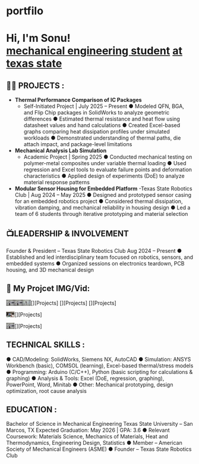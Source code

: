 # portfilo
<h1>Hi, I'm Sonu! <br/> <a href="https://github.com/joshmadakor1">mechanical engineering student</a> <a href="https://www.linkedin.com/in/joshmadakor/">at texas state </a>
<h2>👨‍💻 PROJECTS :</h2>

- <b>Thermal Performance Comparison of IC Packages</b>
  - Self-Initiated Project | July 2025 – Present 
● Modeled QFN, BGA, and Flip Chip packages in SolidWorks to analyze geometric 
differences 
● Estimated thermal resistance and heat flow using datasheet values and hand 
calculations 
● Created Excel-based graphs comparing heat dissipation profiles under simulated 
workloads 
● Demonstrated understanding of thermal paths, die attach impact, and package-level limitations 
- <b>Mechanical Analysis Lab Simulation</b>
  - Academic Project | Spring 2025 
● Conducted mechanical testing on polymer-metal composites under variable thermal 
loading 
● Used regression and Excel tools to evaluate failure points and deformation 
characteristics 
● Applied design of experiments (DoE) to analyze material response patterns  <b><i></b></i>
- <b>Modular Sensor Housing for Embedded Platform</b>
  -Texas State Robotics Club | Aug 2024 – May 2025
● Designed and prototyped sensor casing for an embedded robotics project 
● Considered thermal dissipation, vibration damping, and mechanical reliability in housing 
design 
● Led a team of 6 students through iterative prototyping and material selection



<h2>📺LEADERSHIP & INVOLVEMENT  </h2>

Founder & President – Texas State Robotics Club 
Aug 2024 – Present 
● Established and led interdisciplinary team focused on robotics, sensors, and embedded 
systems 
● Organized sessions on electronics teardown, PCB housing, and 3D mechanical design

<h2> 🤳 My Projcet IMG/Vid:</h2>

[<img align="left" alt="JoshMadakor | YouTube" width="22px" src="sonu yadav projcets/IMG-20250722-WA0006.jpg" />][Projects]
[<img align="left" alt="JoshMadakor | YouTube" width="22px" src="sonu yadav projcets/IMG-20250722-WA0006.jpg" />][Projects]
[<img align="left" alt="JoshMadakor | YouTube" width="22px" src="sonu yadav projcets/IMG-20250722-WA0005.jpg" />][Projects]

[<img align="left" alt="JoshMadakor | YouTube" width="22px" src="sonu yadav projcets/IMG-20250722-WA0002.jpg" />][Projects]

[<img align="left" alt="JoshMadakor | YouTube" width="22px" src="sonu yadav projcets/IMG-20250722-WA0006.jpg" />][Projects]









[instagram]: 
[linkedin]: 


<h2>TECHNICAL SKILLS  :</h2>
● CAD/Modeling: SolidWorks, Siemens NX, AutoCAD 
● Simulation: ANSYS Workbench (basic), COMSOL (learning), Excel-based 
thermal/stress models 
● Programming: Arduino (C/C++), Python (basic scripting for calculations & graphing) 
● Analysis & Tools: Excel (DoE, regression, graphing), PowerPoint, Word, Minitab 
● Other: Mechanical prototyping, design optimization, root cause analysis


<h2>EDUCATION :</h2>
Bachelor of Science in Mechanical Engineering 
Texas State University – San Marcos, TX 
Expected Graduation: May 2026 | GPA: 3.6 
● Relevant Coursework: Materials Science, Mechanics of Materials, Heat and 
Thermodynamics, Engineering Design, Statistics 
● Member – American Society of Mechanical Engineers (ASME) 
● Founder – Texas State Robotics Club

<!--
**joshmadakor1/joshmadakor1** is a ✨ _special_ ✨ repository because its `README.md` (this file) appears on your GitHub profile.

Here are some ideas to get you started:

- 🔭 I’m currently working on ...
- 🌱 I’m currently learning ...
- 👯 I’m looking to collaborate on ...
- 🤔 I’m looking for help with ...
- 💬 Ask me about ...
- 📫 How to reach me: ...
